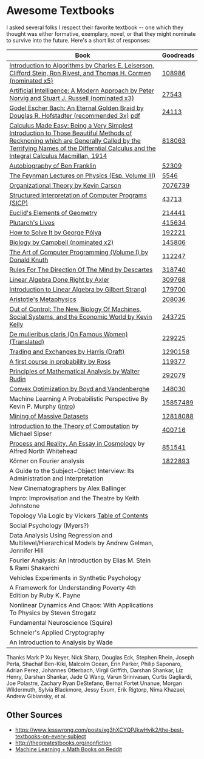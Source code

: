 # Awesome Textbooks

I asked several folks I respect their favorite textbook -- one which they thought was either formative, exemplary, novel, or that they might nominate to survive into the future. Here's a short list of responses:

| Book | Goodreads |
|------|------|
| [Introduction to Algorithms by Charles E. Leiserson, Clifford Stein, Ron Rivest, and Thomas H. Cormen (nominated x5)](http://citc.ui.ac.ir/zamani/clrs.pdf) | [108986](https://www.goodreads.com/book/show/108986.Introduction_to_Algorithms) | 
| [Artificial Intelligence: A Modern Approach by Peter Norvig and Stuart J. Russell (nominated x3)](http://www.cin.ufpe.br/~tfl2/artificial-intelligence-modern-approach.9780131038059.25368.pdf) | [27543](https://www.goodreads.com/book/show/27543.Artificial_Intelligence) |
| [Godel Escher Bach: An Eternal Golden Braid by Douglas R. Hofstadter (recommended 3x)](https://archive.org/details/GEBen_201404) [pdf](http://www.physixfan.com/wp-content/files/GEBen.pdf) | [24113](https://www.goodreads.com/book/show/24113.G_del_Escher_Bach) |
| [Calculus Made Easy: Being a Very Simplest Introduction to Those Beautiful Methods of Recknoning which are Generally Called by the Terrifying Names of the Differntial Calculus and the Integral Calculus Macmillan, 1914](https://archive.org/details/CalculusMadeEasy) | [818063](https://www.goodreads.com/book/show/818063.Calculus_Made_Easy) |
| [Autobiography of Ben Franklin](https://archive.org/details/autobiographybe00frangoog) | [52309](https://www.goodreads.com/book/show/52309.The_Autobiography_of_Benjamin_Franklin) |
| [The Feynman Lectures on Physics (Esp. Volume III)](https://archive.org/details/TheFeynmanLecturesOnPhysicsVolumes1_3_1963) | [5546](https://www.goodreads.com/book/show/5546.The_Feynman_Lectures_on_Physics) |
| [Organizational Theory by Kevin Carson](http://www.mutualist.org/sitebuildercontent/sitebuilderfiles/otkc11.pdf) | [7076739](https://www.goodreads.com/book/show/7076739-organization-theory)|
| [Structured Interpretation of Computer Programs (SICP)](http://web.mit.edu/alexmv/6.037/sicp.pdf) | [43713](https://www.goodreads.com/book/show/43713.Structure_and_Interpretation_of_Computer_Programs)|
| [Euclid's Elements of Geometry](https://archive.org/details/tayloreuclid00euclrich) | [214441](https://www.goodreads.com/book/show/214441.Euclid_s_Elements) |
| [Plutarch's Lives](http://classics.mit.edu/Browse/browse-Plutarch.html) | [415634](https://www.goodreads.com/book/show/415634.Plutarch_s_Lives_Volume_1) |
| [How to Solve It by George Pólya](https://notendur.hi.is/hei2/teaching/Polya_HowToSolveIt.pdf) | [192221](https://www.goodreads.com/book/show/192221.How_to_Solve_It) |
| [Biology by Campbell (nominated x2)](http://m-learning.zju.edu.cn/G2S/eWebEditor/uploadfile/20120925133308427.pdf) | [145806](https://www.goodreads.com/book/show/145806.Biology) |
| [The Art of Computer Programming (Volume I) by Donald Knuth](http://broiler.astrometry.net/~kilian/The_Art_of_Computer_Programming%20-%20Vol%201.pdf) | [112247](https://www.goodreads.com/book/show/112247.Art_of_Computer_Programming_Volume_1) |
| [Rules For The Direction Of The Mind by Descartes](https://archive.org/details/descartessrulesf032479mbp) | [318740](https://www.goodreads.com/book/show/318740.Rules_for_the_Direction_of_the_Mind)|
| [Linear Algebra Done Right by Axler](https://math-test.googlecode.com/files/Linear%20Algebra%20Done%20Right,%202nd%20Ed%20-%20Sheldon%20Axler.pdf) | [309768](https://www.goodreads.com/book/show/309768.Linear_Algebra_Done_Right) |
| [Introduction to Linear Algebra by Gilbert Strang](http://genes.mit.edu/burgelab/yarden/strang_linear_algebra.pdf)) | [179700](https://www.goodreads.com/book/show/179700.Introduction_to_Linear_Algebra) |
| [Aristotle's Metaphysics](https://archive.org/stream/AristotleOrganon/AristotleOrganoncollectedWorks#page/n601/mode/2up) | [208036](https://www.goodreads.com/book/show/208036.Metaphysics) |
| [Out of Control: The New Biology Of Machines, Social Systems, and the Economic World by Kevin Kelly](http://kk.org/mt-files/books-mt/ooc-mf.pdf) | [243725](https://www.goodreads.com/book/show/243725.Out_of_Control) |
| [De mulieribus claris (On Famous Women) (Translated)](https://books.google.com/books?id=pArYB6VgRq8C&pg=PA3&source=gbs_toc_r&cad=3#v=onepage) | [229225](https://www.goodreads.com/book/show/229225.Famous_Women) |
| [Trading and Exchanges by Harris (Draft)](http://www-bcf.usc.edu/~lharris/Trading/Book/Book-extract.pdf) | [1290158](https://www.goodreads.com/book/show/1290158.Trading_and_Exchanges) |
| [A first course in probability by Ross](http://zalsiary.kau.edu.sa/Files/0009120/Files/119387_A_First_Course_in_Probability_8th_Edition.pdf) | [119377](https://www.goodreads.com/book/show/119377.A_First_Course_in_Probability) |
| [Principles of Mathematical Analysis by Walter Rudin](https://notendur.hi.is/vae11/%C3%9Eekking/principles_of_mathematical_analysis_walter_rudin.pdf) | [292079](https://www.goodreads.com/book/show/292079.Principles_of_Mathematical_Analysis)|
| [Convex Optimization by Boyd and Vandenberghe](https://web.stanford.edu/~boyd/cvxbook/bv_cvxbook.pdf) | [148030](https://www.goodreads.com/book/show/148030.Convex_Optimization)|
| Machine Learning A Probabilistic Perspective By Kevin P. Murphy ([intro](https://www.cs.ubc.ca/~murphyk/MLbook/pml-intro-22may12.pdf)) | [15857489](https://www.goodreads.com/book/show/15857489-machine-learning) |
| [Mining of Massive Datasets](http://infolab.stanford.edu/~ullman/mmds/book.pdf) | [12818088](https://www.goodreads.com/book/show/12818088-mining-of-massive-datasets) |
| [Introduction to the Theory of Computation](http://www.cin.ufpe.br/~jjss/Introcuction%20to%20Theory%20of%20computation%20by%20Micheal%20Sipser%20Ist%20Ed..pdf) by Michael Sipser | [400716](https://www.goodreads.com/book/show/400716.Introduction_to_the_Theory_of_Computation)
| [Process and Reality, An Essay in Cosmology](https://archive.org/details/AlfredNorthWhiteheadProcessAndReality) by Alfred North Whitehead| [851541](https://www.goodreads.com/book/show/851541.Process_and_Reality) |
| Körner on Fourier analysis | [1822893](https://www.goodreads.com/book/show/1822893) |
| A Guide to the Subject-Object Interview: Its Administration and Interpretation | |
| New Cinematographers by Alex Ballinger | |
| Impro: Improvisation and the Theatre by Keith Johnstone | |
| Topology Via Logic by Vickers [Table of Contents](http://www.gbv.de/dms/ilmenau/toc/21309293X.PDF) | |
| Social Psychology (Myers?) | |
| Data Analysis Using Regression and Multilevel/Hierarchical Models by Andrew Gelman, Jennifer Hill | |
| Fourier Analysis: An Introduction by Elias M. Stein & Rami Shakarchi | |
| Vehicles Experiments in Synthetic Psychology | |
| A Framework for Understanding Poverty 4th Edition by Ruby K. Payne | |
| Nonlinear Dynamics And Chaos: With Applications To Physics by Steven Strogatz | |
| Fundamental Neuroscience (Squire) | |
| Schneier's Applied Cryptography | |
| An Introduction to Analysis by Wade | |

Thanks Mark P Xu Neyer, Nick Sharp, Douglas Eck, Stephen Rhein, Joseph Perla,
Shachaf Ben-Kiki, Malcolm Ocean, Erin Parker, Philip Saponaro, Adrian Perez,
Johannes Otterbach, Virgil Griffith, Darshan Shankar, Liz Henry, Darshan
Shankar, Jade Q Wang, Varun Srinivasan, Curtis Gagliardi, Joe Polastre, Zachary
Ryan DeStefano, Bernat Fortet Unanue, Morgan Wildermuth, Sylvia Blackmore, Jessy
Exum, Erik Rigtorp, Nima Khazaei, Andrew Gibiansky, et al.

## Other Sources

* https://www.lesswrong.com/posts/xg3hXCYQPJkwHyik2/the-best-textbooks-on-every-subject
* http://thegreatestbooks.org/nonfiction
* [Machine Learning + Math Books on Reddit](https://www.reddit.com/r/MachineLearning/comments/1jeawf/machine_learning_books)
